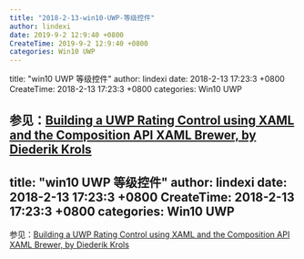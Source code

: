 ```yaml
---
title: "2018-2-13-win10-UWP-等级控件"
author: lindexi
date: 2019-9-2 12:9:40 +0800
CreateTime: 2019-9-2 12:9:40 +0800
categories: Win10 UWP
---
```


title: "win10 UWP 等级控件"
author: lindexi
date: 2018-2-13 17:23:3 +0800
CreateTime: 2018-2-13 17:23:3 +0800
categories: Win10 UWP

<!--more-->





参见：[Building a UWP Rating Control using XAML and the Composition API  XAML Brewer, by Diederik Krols](https://xamlbrewer.wordpress.com/2016/07/11/building-a-uwp-rating-control-using-xaml-and-the-composition-api/)
---
title: "win10 UWP 等级控件"
author: lindexi
date: 2018-2-13 17:23:3 +0800
CreateTime: 2018-2-13 17:23:3 +0800
categories: Win10 UWP
---



参见：[Building a UWP Rating Control using XAML and the Composition API  XAML Brewer, by Diederik Krols](https://xamlbrewer.wordpress.com/2016/07/11/building-a-uwp-rating-control-using-xaml-and-the-composition-api/)
